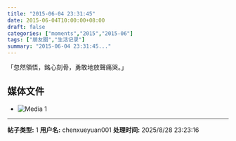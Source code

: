 ```yaml
---
title: "2015-06-04 23:31:45"
date: 2015-06-04T10:00:00+08:00
draft: false
categories: ["moments","2015","2015-06"]
tags: ["朋友圈","生活记录"]
summary: "2015-06-04 23:31:45..."
---
```


「忽然領悟，銘心刻骨，勇敢地放聲痛哭。」

## 媒体文件

- ![Media 1](/Moments/photos/2015-06-04/201506042331450.jpg)

---

**帖子类型:** 1
**用户名:** chenxueyuan001
**处理时间:** 2025/8/28 23:23:16